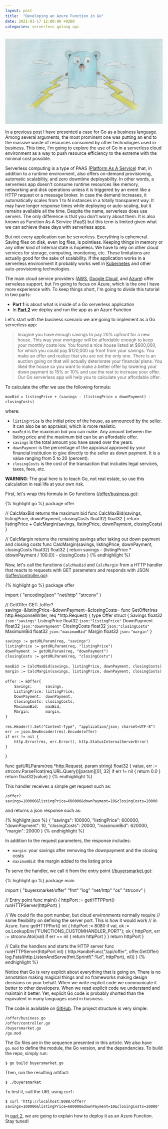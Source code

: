 ```yaml
---
layout: post
title:  "Developing an Azure Function in Go"
date: 2021-01-17 12:00:00 +0200
categories: serverless golang api
---
```


![Golang Serverless](/images/posts/golang-serverless.jpg)

In a [previous post](/2020/12/go-business-language.html) I have presented a case for Go as a business language. Among several arguments, the most prominent one was putting an end to the massive waste of resources consumed by other technologies used in business. This time, I'm going to explore the use of Go in a serverless cloud environment as a way to push resource efficiency to the extreme with the minimal cost possible.

<!-- more -->

Serverless computing is a type of PAAS ([Platform As A Service](https://en.wikipedia.org/wiki/Platform_as_a_service)) that, in addition to a runtime environment, also offers on-demand provisioning, automatic scalability, and zero downtime deployability. In other words, a serverless app doesn't consume runtime resources like memory, networking and disk operations unless it is triggered by an event like a HTTP request or a message broker. In case the demand increases, it automatically scales from 1 to N instances in a totally transparent way. It may have longer response times while deploying or auto-scaling, but it remains available all the time. Despite the name, serverless does use servers. The only difference is that you don't worry about them. It is also known as Function As A Service (FaaS) but this term is limited given what we can achieve these days with serverless apps.

But not every application can be serverless. Everything is ephemeral. Saving files on disk, even log files, is pointless. Keeping things in memory or any other kind of internal state is hopeless. We have to rely on other cloud services for storage, computing, monitoring, etc. These limitations are actually good for the sake of scalability. If the application works in a serverless environment it probably works well in [Kubernetes](https://kubernetes.io) and other auto-provisioning technologies.

The main cloud service providers ([AWS](https://aws.amazon.com/lambda/), [Google Cloud](https://cloud.google.com/functions), and [Azure](https://azure.microsoft.com/en-us/services/functions/)) offer serveless support, but I'm going to focus on Azure, which is the one I have more experience with. To keep things short, I'm going to divide this tutorial in two parts:

- **Part 1** is about what is inside of a Go serverless application
- In [**Part 2**](/2021/01/azure-function-golang-2.html) we deploy and run the app as an Azure Function

Let's start with the business scenario we are going to implement as a Go serverless app:

> Imagine you have enough savings to pay 20% upfront for a new house. This way your mortgage will be affordable enough to keep your monthly costs low. You found a nice house listed at $600,000, for which you could pay $120,000 up front from your savings. You make an offer and realize that you are not the only one. There is an auction going on that will actually deteriorate your financial plans. You liked the house so you want to make a better offer by lowering your down payment to 15% or 10% and use the rest to increase your offer. Our Go serverless app will help you to calculate your affordable offer.

To calculate the offer we use the following formula:

    maxBid = listingPrice + (savings - (listingPrice x downPayment) - closingCosts)

where:

- `listingPrice` is the initial price of the house, as announced by the seller. It can also be an appraisal, which is more realistic.
- `maxBid` is the maximum bid you can make. Any amount between the listing price and the maximum bid can be an affordable offer.
- `savings` is the total amount you have saved over the years.
- `downPayment` is the percentage of the appraisal approved by your financial institution to give directly to the seller as down payment. It is a value ranging from 5 to 20 (percent).
- `closingCosts` is the cost of the transaction that includes legal services, taxes, fees, etc.

**WARNING**: The goal here is to teach Go, not real estate, so use this calculation in real life at your own risk.

First, let's wrap this formula in Go functions ([/offer/business.go](https://github.com/htmfilho/blog-examples/blob/main/azure/function/offer/business.go)):

{% highlight go %}
package offer

// CalcMaxBid returns the maximum bid
func CalcMaxBid(savings, listingPrice, downPayment, closingCosts float32) float32 {
    return listingPrice + CalcMargin(savings, listingPrice, downPayment, closingCosts)
}

// CalcMargin returns the remaining savings after taking out down payment and closing costs
func CalcMargin(savings, listingPrice, downPayment, closingCosts float32) float32 {
    return savings - (listingPrice * (downPayment / 100.0)) - closingCosts
}
{% endhighlight %}

Now, let's call the functions `CalcMaxBid` and `CalcMargin` from a HTTP handler that reacts to requests with GET parameters and responds with JSON ([/offer/controller.go](https://github.com/htmfilho/blog-examples/blob/main/azure/function/offer/controller.go)):

{% highlight go %}
package offer

import (
    "encoding/json"
    "net/http"
    "strconv"
)

// GetOffer GET: /offer?savings=&listingPrice=&downPayment=&closingCosts=
func GetOffer(res http.ResponseWriter, req *http.Request) {
    type Offer struct {
        Savings      float32 `json:"savings"`
        ListingPrice float32 `json:"listingPrice"`
        DownPayment  float32 `json:"downPayment"`
        ClosingCosts float32 `json:"closingCosts"`
        MaximumBid   float32 `json:"maximumBid"`
        Margin       float32 `json:"margin"`
    }

    savings := getURLParam(req, "savings")
    listingPrice := getURLParam(req, "listingPrice")
    downPayment := getURLParam(req, "downPayment")
    closingCosts := getURLParam(req, "closingCosts")

    maxBid := CalcMaxBid(savings, listingPrice, downPayment, closingCosts)
    margin := CalcMargin(savings, listingPrice, downPayment, closingCosts)

    offer := &Offer{
        Savings:      savings,
        ListingPrice: listingPrice,
        DownPayment:  downPayment,
        ClosingCosts: closingCosts,
        MaximumBid:   maxBid,
        Margin:       margin,
    }

    res.Header().Set("Content-Type", "application/json; charset=UTF-8")
    err := json.NewEncoder(res).Encode(offer)
    if err != nil {
        http.Error(res, err.Error(), http.StatusInternalServerError)
    }
}

func getURLParam(req *http.Request, param string) float32 {
    value, err := strconv.ParseFloat(req.URL.Query()[param][0], 32)
    if err != nil {
        return 0.0
    }
    return float32(value)
}
{% endhighlight %}

This handler receives a simple get request such as:

    /offer?savings=100000&listingPrice=600000&downPayment=10&closingCosts=20000

and returns a json response such as:

{% highlight json %}
{
    "savings": 100000,
    "listingPrice": 600000,
    "downPayment": 10,
    "closingCosts": 20000,
    "maximumBid": 620000,
    "margin": 20000
}
{% endhighlight %}

In addition to the request parameters, the response includes:

 - `margin`: your savings after removing the downpayment and the closing costs
 - `maximumBid`: the margin added to the listing price

To serve the handler, we call it from the entry point ([/buyersmarket.go](https://github.com/htmfilho/blog-examples/blob/main/azure/function/buyersmarket.go)):

{% highlight go %}
package main

import (
    "buyersmarket/offer"
    "fmt"
    "log"
    "net/http"
    "os"
    "strconv"
)

// Entry point
func main() {
    httpPort := getHTTPPort()
    runHTTPServer(httpPort)
}

// We could fix the port number, but cloud environments normally require
// some flexibility on defining the server port. This is how it would work
// in Azure.
func getHTTPPort() int {
    httpPort := 8080
    if val, ok := os.LookupEnv("FUNCTIONS_CUSTOMHANDLER_PORT"); ok {
        httpPort, err := strconv.Atoi(val)
        if err == nil {
            return httpPort
        }
    }
    return httpPort
}

// Calls the handlers and starts the HTTP server
func runHTTPServer(httpPort int) {
    http.HandleFunc("/api/offer", offer.GetOffer)
    log.Fatal(http.ListenAndServe(fmt.Sprintf(":%d", httpPort), nil))
}
{% endhighlight %}

Notice that Go is very explicit about everything that is going on. There is no annotation making magical things and no frameworks making design decisions on your behalf. When we write explicit code we communicate it better to other developers. When we read explicit code we understand and maintain it better. Yet, explicit Go code is probably shorted than the equivalent in many languages used in business.

The code is available on [GitHub](https://github.com/htmfilho/blog-examples/tree/main/azure/function). The project structure is very simple:

    /offer/business.go
    /offer/controller.go
    /buyersmarket.go
    /go.mod

The Go files are in the sequence presented in this article. We also have `go.mod` to define the module, the Go version, and the dependencies. To build the repo, simply run:

    $ go build buyersmarket.go

Then, run the resulting artifact:

    $ ./buyersmarket

To test it, call the URL using `curl`:

    $ curl 'http://localhost:8080/offer?savings=100000&listingPrice=600000&downPayment=10&closingCosts=20000'

In [part 2](/2021/01/azure-function-golang-2.html), we are going to explain how to deploy it as an Azure Function. Stay tuned!